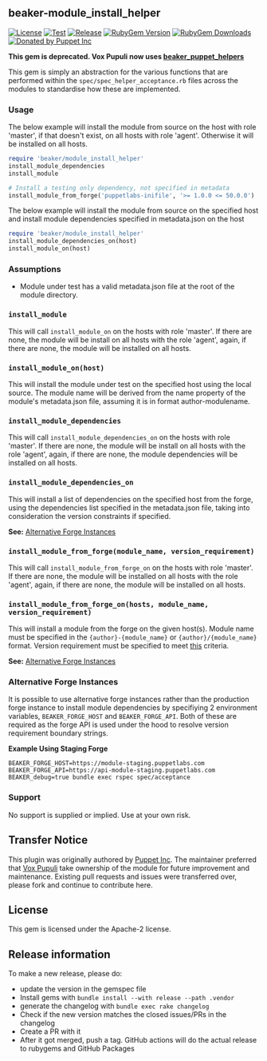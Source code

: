 ## beaker-module\_install\_helper

[![License](https://img.shields.io/github/license/voxpupuli/beaker-module_install_helper.svg)](https://github.com/voxpupuli/beaker-module_install_helper/blob/master/LICENSE)
[![Test](https://github.com/voxpupuli/beaker-module_install_helper/actions/workflows/test.yml/badge.svg)](https://github.com/voxpupuli/beaker-module_install_helper/actions/workflows/test.yml)
[![Release](https://github.com/voxpupuli/beaker-module_install_helper/actions/workflows/release.yml/badge.svg)](https://github.com/voxpupuli/beaker-module_install_helper/actions/workflows/release.yml)
[![RubyGem Version](https://img.shields.io/gem/v/beaker-module_install_helper.svg)](https://rubygems.org/gems/beaker-module_install_helper)
[![RubyGem Downloads](https://img.shields.io/gem/dt/beaker-module_install_helper.svg)](https://rubygems.org/gems/beaker-module_install_helper)
[![Donated by Puppet Inc](https://img.shields.io/badge/donated%20by-Puppet%20Inc-fb7047.svg)](#transfer-notice)

**This gem is deprecated. Vox Pupuli now uses [beaker_puppet_helpers](https://github.com/voxpupuli/beaker_puppet_helpers)**

This gem is simply an abstraction for the various functions that are performed within the `spec/spec_helper_acceptance.rb` files across the modules to standardise how these are implemented.

### Usage
The below example will install the module from source on the host with role 'master', if that doesn't exist, on all hosts with role 'agent'. Otherwise it will be installed on all hosts.
```ruby
require 'beaker/module_install_helper'
install_module_dependencies
install_module

# Install a testing only dependency, not specified in metadata
install_module_from_forge('puppetlabs-inifile', '>= 1.0.0 <= 50.0.0')
```

The below example will install the module from source on the specified host and install module dependencies specified in metadata.json on the host
```ruby
require 'beaker/module_install_helper'
install_module_dependencies_on(host)
install_module_on(host)
```

### Assumptions
* Module under test has a valid metadata.json file at the root of the module directory.

### `install_module`
This will call `install_module_on` on the hosts with role 'master'. If there are none, the module will be install on all hosts with the role 'agent', again, if there are none, the module will be installed on all hosts.

### `install_module_on(host)`
This will install the module under test on the specified host using the local source. The module name will be derived from the name property of the module's metadata.json file, assuming it is in format author-modulename.

### `install_module_dependencies`
This will call `install_module_dependencies_on` on the hosts with role 'master'. If there are none, the module will be install on all hosts with the role 'agent', again, if there are none, the module dependencies will be installed on all hosts.

### `install_module_dependencies_on`
This will install a list of dependencies on the specified host from the forge, using the dependencies list specified in the metadata.json file, taking into consideration the version constraints if specified.

**See:** [Alternative Forge Instances](#alternative-forge-instances)

### `install_module_from_forge(module_name, version_requirement)`
This will call `install_module_from_forge_on` on the hosts with role 'master'. If there are none, the module will be installed on all hosts with the role 'agent', again, if there are none, the module will be installed on all hosts.

### `install_module_from_forge_on(hosts, module_name, version_requirement)`
This will install a module from the forge on the given host(s). Module name must be specified in the `{author}-{module_name}` or `{author}/{module_name}` format. Version requirement must be specified to meet [this](https://docs.puppet.com/puppet/latest/modules_metadata.html#version-specifiers) criteria.
 
**See:** [Alternative Forge Instances](#alternative-forge-instances)

### Alternative Forge Instances
It is possible to use alternative forge instances rather than the production forge instance to install module dependencies by specifiying 2 environment variables, `BEAKER_FORGE_HOST` and `BEAKER_FORGE_API`. Both of these are required as the forge API is used under the hood to resolve version requirement boundary strings.

**Example Using Staging Forge**
```
BEAKER_FORGE_HOST=https://module-staging.puppetlabs.com BEAKER_FORGE_API=https://api-module-staging.puppetlabs.com BEAKER_debug=true bundle exec rspec spec/acceptance
```

### Support
No support is supplied or implied. Use at your own risk.

## Transfer Notice

This plugin was originally authored by [Puppet Inc](http://puppet.com).
The maintainer preferred that [Vox Pupuli](https://voxpupuli.org) take ownership of the module for future improvement and maintenance.
Existing pull requests and issues were transferred over, please fork and continue to contribute here.

## License

This gem is licensed under the Apache-2 license.

## Release information

To make a new release, please do:
* update the version in the gemspec file
* Install gems with `bundle install --with release --path .vendor`
* generate the changelog with `bundle exec rake changelog`
* Check if the new version matches the closed issues/PRs in the changelog
* Create a PR with it
* After it got merged, push a tag. GitHub actions will do the actual release to rubygems and GitHub Packages
